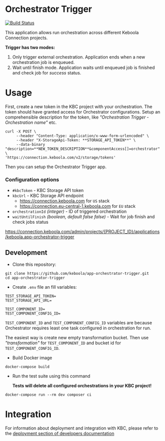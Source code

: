 # Orchestrator Trigger

[![Build Status](https://travis-ci.com/keboola/app-orchestrator-trigger.svg?branch=master)](https://travis-ci.com/keboola/app-orchestrator-trigger)

This application allows run orchestration across different Keboola Connection projects.

**Trigger has two modes:**
1) Only trigger external orchestration. Application ends when a new orchestration job is enqueued.
2) Wait until finish mode. Application waits until enqueued job is finished and check job for _success_ status.

# Usage

First, create a new token in the KBC project with your orchestration. The token should have granted access for Orchestrator configurations.
Setup an comprehensible description for the token, like _"Orchestration Trigger - Orchestration name"_ etc.

```
curl -X POST \
     --header "Content-Type: application/x-www-form-urlencoded" \
     --header "X-StorageApi-Token: **STORAGE_API_TOKEN**" \
     --data-binary "description=**NEW_TOKEN_DESCRIPTION**&componentAccess[]=orchestrator" \
'https://connection.keboola.com/v2/storage/tokens'
```

Then you can setup the Orchestrator Trigger app.

### Configuration options

- `#kbcToken` - KBC Storage API token
- `kbcUrl` - KBC Storage API endpoint
    - https://connection.keboola.com for `US` stack
    - https://connection.eu-central-1.keboola.com for `EU` stack
- `orchestrationId` _(integer)_ - ID of triggered orchestration
- `waitUntilFinish` _(boolean, default false false)_ - Wait for job finish and check jobs status



https://connection.keboola.com/admin/projects/{PROJECT_ID}/applications/keboola.app-orchestrator-trigger


## Development

- Clone this repository:

```
git clone https://github.com/keboola/app-orchestrator-trigger.git
cd app-orchestrator-trigger
```

- Create `.env` file an fill variables:

```
TEST_STORAGE_API_TOKEN=
TEST_STORAGE_API_URL=

TEST_COMPONENT_ID=
TEST_COMPONENT_CONFIG_ID=
```

`TEST_COMPONENT_ID` and `TEST_COMPONENT_CONFIG_ID` variables are because Orchestrator requires least one task configured in orchestration for run.

The easiest way is create new empty transformation bucket. Then use _"transformation"_ for `TEST_COMPONENT_ID` and bucket id for `TEST_COMPONENT_CONFIG_ID`.


- Build Docker image

```
docker-compose build
```

- Run the test suite using this command

    **Tests will delete all configured orchestrations in your KBC project!**

```
docker-compose run --rm dev composer ci
```
 
# Integration

For information about deployment and integration with KBC, please refer to the [deployment section of developers documentation](https://developers.keboola.com/extend/component/deployment/) 
